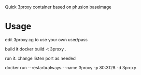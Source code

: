 Quick 3proxy container based on phusion baseimage

Usage
=========

edit 3proxy.cg to use your own user/pass

build it
docker build -t 3proxy .


run it. change listen port as needed

docker run --restart=always --name 3proxy -p 80:3128 -d 3proxy
